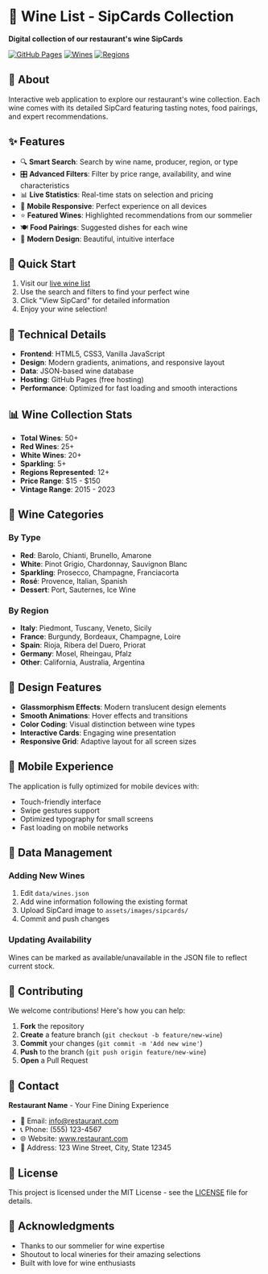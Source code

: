 # 🍷 Wine List - SipCards Collection

**Digital collection of our restaurant's wine SipCards**

[![GitHub Pages](https://img.shields.io/badge/GitHub%20Pages-Live%20Demo-brightgreen)](https://yourusername.github.io/wine-list-sipcards/)
[![Wines](https://img.shields.io/badge/Wines-50+-blue)](#)
[![Regions](https://img.shields.io/badge/Regions-12+-orange)](#)

## 🎯 About

Interactive web application to explore our restaurant's wine collection. Each wine comes with its detailed SipCard featuring tasting notes, food pairings, and expert recommendations.

## ✨ Features

- 🔍 **Smart Search**: Search by wine name, producer, region, or type
- 🎛️ **Advanced Filters**: Filter by price range, availability, and wine characteristics
- 📊 **Live Statistics**: Real-time stats on selection and pricing
- 📱 **Mobile Responsive**: Perfect experience on all devices
- ⭐ **Featured Wines**: Highlighted recommendations from our sommelier
- 🍽️ **Food Pairings**: Suggested dishes for each wine
- 🎨 **Modern Design**: Beautiful, intuitive interface

## 🚀 Quick Start

1. Visit our [live wine list](https://yourusername.github.io/wine-list-sipcards/)
2. Use the search and filters to find your perfect wine
3. Click "View SipCard" for detailed information
4. Enjoy your wine selection!

## 🔧 Technical Details

- **Frontend**: HTML5, CSS3, Vanilla JavaScript
- **Design**: Modern gradients, animations, and responsive layout
- **Data**: JSON-based wine database
- **Hosting**: GitHub Pages (free hosting)
- **Performance**: Optimized for fast loading and smooth interactions

## 📊 Wine Collection Stats

- **Total Wines**: 50+
- **Red Wines**: 25+
- **White Wines**: 20+
- **Sparkling**: 5+
- **Regions Represented**: 12+
- **Price Range**: $15 - $150
- **Vintage Range**: 2015 - 2023

## 🍷 Wine Categories

### By Type
- **Red**: Barolo, Chianti, Brunello, Amarone
- **White**: Pinot Grigio, Chardonnay, Sauvignon Blanc
- **Sparkling**: Prosecco, Champagne, Franciacorta
- **Rosé**: Provence, Italian, Spanish
- **Dessert**: Port, Sauternes, Ice Wine

### By Region
- **Italy**: Piedmont, Tuscany, Veneto, Sicily
- **France**: Burgundy, Bordeaux, Champagne, Loire
- **Spain**: Rioja, Ribera del Duero, Priorat
- **Germany**: Mosel, Rheingau, Pfalz
- **Other**: California, Australia, Argentina

## 🎨 Design Features

- **Glassmorphism Effects**: Modern translucent design elements
- **Smooth Animations**: Hover effects and transitions
- **Color Coding**: Visual distinction between wine types
- **Interactive Cards**: Engaging wine presentation
- **Responsive Grid**: Adaptive layout for all screen sizes

## 📱 Mobile Experience

The application is fully optimized for mobile devices with:
- Touch-friendly interface
- Swipe gestures support
- Optimized typography for small screens
- Fast loading on mobile networks

## 🔄 Data Management

### Adding New Wines
1. Edit `data/wines.json`
2. Add wine information following the existing format
3. Upload SipCard image to `assets/images/sipcards/`
4. Commit and push changes

### Updating Availability
Wines can be marked as available/unavailable in the JSON file to reflect current stock.

## 🤝 Contributing

We welcome contributions! Here's how you can help:

1. **Fork** the repository
2. **Create** a feature branch (`git checkout -b feature/new-wine`)
3. **Commit** your changes (`git commit -m 'Add new wine'`)
4. **Push** to the branch (`git push origin feature/new-wine`)
5. **Open** a Pull Request

## 📧 Contact

**Restaurant Name** - Your Fine Dining Experience
- 📧 Email: info@restaurant.com
- 📞 Phone: (555) 123-4567
- 🌐 Website: www.restaurant.com
- 📍 Address: 123 Wine Street, City, State 12345

## 📜 License

This project is licensed under the MIT License - see the [LICENSE](LICENSE) file for details.

## 🙏 Acknowledgments

- Thanks to our sommelier for wine expertise
- Shoutout to local wineries for their amazing selections
- Built with love for wine enthusiasts
